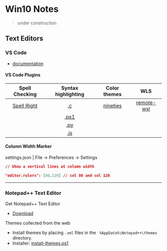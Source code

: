 # Win10 Notes

> under construction

## Text Editors

### VS Code

* [documentation](https://code.visualstudio.com/docs/editor/command-line)

#### VS Code Plugins

|Spell Checking|Syntax highlighting|Color themes|WLS|
|:---:|:---:|:---:|:---:|
|[Spell Right](https://marketplace.visualstudio.com/items?itemName=ban.spellright)|[.c](https://marketplace.visualstudio.com/items?itemName=ms-vscode.cpptools)|[nineties](https://marketplace.visualstudio.com/items?itemName=jibjack.nineties)|[remote-wsl](https://marketplace.visualstudio.com/items?itemName=ms-vscode-remote.remote-wsl)|
||[.ps1](https://marketplace.visualstudio.com/items?itemName=ms-vscode.PowerShell)|||
||[.py](https://marketplace.visualstudio.com/items?itemName=ms-python.python)||
||[.js](https://marketplace.visualstudio.com/items?itemName=dbaeumer.vscode-eslint)||

#### Column Width Marker

settings.json | File → Preferences → Settings
```json
// Show a vertical lines at column width

"editor.rulers": [80,120] // col 80 and col 120
```

---

### Notepad++ Text Editor

Get Notepad++ Text Editor

* [Download](https://notepad-plus-plus.org/downloads/)

Themes collected from the web

* Install themes by placing ```.xml``` files in the ``` %AppData%\Notepad++\themes``` directory.
* Installer: [install-themes.ps1](https://gist.githubusercontent.com/mezcel/247eda1319b9e1815cad7b955fdcc379/raw/8d57fa174df57edf630797de935fe3e2d5ac6cc8/install-themes.ps1)
